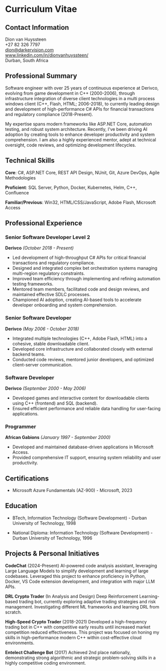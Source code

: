 # Curriculum Vitae

## Contact Information

Dion van Huyssteen  
+27 82 326 7797  
dion@darkervision.com  
www.linkedin.com/in/dionvanhuyssteen/  
Durban, South Africa  

## Professional Summary

Software engineer with over 25 years of continuous experience at Derivco, evolving from game development in C++ (2000-2006), through infrastructure integration of diverse client technologies in a multi process windows client (C++, Flash, HTML; 2006-2018), to currently leading design and development of high-performance C# APIs for financial transactions and regulatory compliance (2018-Present).

My expertise spans modern frameworks like ASP.NET Core, automation testing, and robust system architecture. Recently, I've been driving AI adoption by creating tools to enhance developer productivity and system comprehension. I am also a highly experienced mentor, adept at technical oversight, code reviews, and optimizing development lifecycles.

## Technical Skills
**Core**: C#, ASP.NET Core, REST API Design, NUnit, Git, Azure DevOps, Agile Methodologies

**Proficient**: SQL Server, Python, Docker, Kubernetes, Helm, C++, Confluence

**Familiar/Previous**: Win32, HTML/CSS/JavaScript, Adobe Flash, Microsoft Access

## Professional Experience

### Senior Software Developer Level 2
**Derivco** *(October 2018 - Present)*

- Led development of high-throughput C# APIs for critical financial transactions and regulatory compliance.
- Designed and integrated complex bet orchestration systems managing multi-region regulatory constraints.
- Improved team efficiency through implementing and refining automation testing frameworks.
- Mentored team members, facilitated code and design reviews, and maintained effective SDLC processes.
- Championed AI adoption, creating AI-based tools to accelerate developer onboarding and system comprehension.

### Senior Software Developer
**Derivco** *(May 2006 - October 2018)*

- Integrated multiple technologies (C++, Adobe Flash, HTML) into a cohesive, stable downloadable client.
- Developed core infrastructure and collaborated closely with external backend teams.
- Conducted code reviews, mentored junior developers, and optimized client-server communication.

### Software Developer
**Derivco** *(September 2000 - May 2006)*

- Developed games and interactive content for downloadable clients using C++ (frontend) and SQL (backend).
- Ensured efficient performance and reliable data handling for user-facing applications.

### Programmer
**African Gabions** *(January 1997 - September 2000)*

- Developed and maintained database-driven applications in Microsoft Access.
- Provided comprehensive IT support, ensuring system reliability and user productivity.

## Certifications

- Microsoft Azure Fundamentals (AZ-900) - Microsoft, 2023

## Education

- BTech, Information Technology (Software Development) - Durban University of Technology, 1998

- National Diploma: Information Technology (Software Development) - Durban University of Technology, 1996

## Projects & Personal Initiatives

**CodeChat** (2024-Present)
AI-powered code analysis assistant, leveraging Large Language Models to simplify development and learning of large codebases. Leveraged this project to enhance proficiency in Python, Docker, VS Code extension development, and integration with major LLM APIs.

**DRL Crypto Trader** (In Analysis and Design)
Deep Reinforcement Learning-based trading bot, currently exploring adaptive trading strategies and risk management. Investigating different ML frameworks and learning DRL from scratch.

**High-Speed Crypto Trader** (2018-2021)
Developed a high-frequency trading bot in C++ with competitive early results until increased market competition reduced effectiveness. This project was focused on honing my skills in high-performance modern C++ within cost-effective cloud environments.

**Entelect Challenge Bot** (2017)
Achieved 2nd place nationally, demonstrating strong algorithmic and strategic problem-solving skills in a highly competitive coding environment.